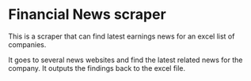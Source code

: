 # Financial News scraper

This is a scraper that can find latest earnings news for an excel list of companies.

It goes to several news websites and find the latest related news for the company. It outputs the findings back to the excel file.
